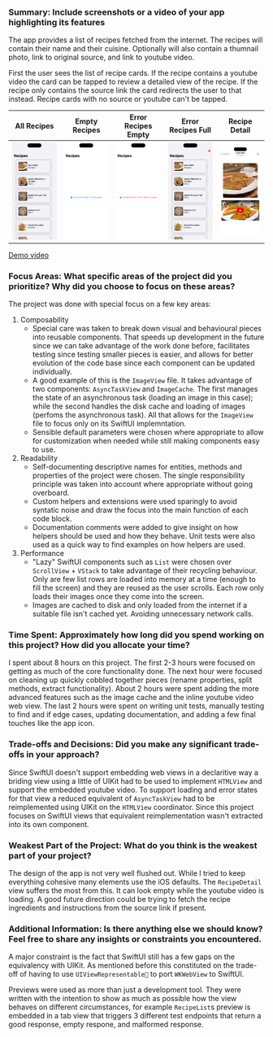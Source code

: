 ### Summary: Include screenshots or a video of your app highlighting its features

The app provides a list of recipes fetched from the internet. The recipes will
contain their name and their cuisine. Optionally will also contain a thumnail
photo, link to original source, and link to youtube video.

First the user sees the list of recipe cards. If the recipe contains a youtube 
video the card can be tapped to review a detailed view of the recipe. If the 
recipe only contains the source link the card redirects the user to that instead.
Recipe cards with no source or youtube can't be tapped.

| All Recipes | Empty Recipes | Error Recipes Empty | Error Recipes Full | Recipe Detail |
|-------------|---------------|---------------------|--------------------|--------------|
|![Screenshot showing main page with all recipes](ReadmeResources/RecipeList-Full.png)|![Screenshot showing main page with empty list](ReadmeResources/RecipeList-Empty.png)|![Screenshot showing main page with error](ReadmeResources/RecipeList-Error.png)|![Screenshot showing main page with error and all recipes](ReadmeResources/RecipeList-ErrorContent.png)|![Screenshot showing recipe detail page](ReadmeResources/RecipeDetail.png)|

[Demo video](https://drive.google.com/file/d/1ST7UbG4KFUtpp4C5dfVIMe5q1p42G6lr/view?usp=sharing)

### Focus Areas: What specific areas of the project did you prioritize? Why did you choose to focus on these areas?

The project was done with special focus on a few key areas: 
 1. Composability
    - Special care was taken to break down visual and behavioural pieces into 
     reusable components. That speeds up development in the future since we 
     can take advantage of the work done before, facilitates testing since 
     testing smaller pieces is easier, and allows for better evolution of the 
     code base since each component can be updated individually. 
    - A good example of this is the `ImageView` file. It takes advantage of two
     components: `AsyncTaskView` and `ImageCache`. The first manages the state
     of an asynchronous task (loading an image in this case); while the second
     handles the disk cache and loading of images (perfoms the asynchronous task).
     All that allows for the `ImageView` file to focus only on its SwiftUI 
     implemntation.
    - Sensible default parameters were chosen where appropriate to allow for 
     customization when needed while still making components easy to use.
 2. Readability
    - Self-documenting descriptive names for entities, methods and properties of
     the project were chosen. The single responsibility principle was taken into
     account where appropriate without going overboard.
    - Custom helpers and extensions were used sparingly to avoid syntatic noise
     and draw the focus into the main function of each code block.
    - Documentation comments were added to give insight on how helpers should be
     used and how they behave. Unit tests were also used as a quick way to find 
     examples on how helpers are used.
 3. Performance
    - "Lazy" SwiftUI components such as `List` were chosen over `ScrollView` + 
     `VStack` to take advantage of their recycling behaviour. Only are few list
     rows are loaded into memory at a time (enough to fill the screen) and they
     are reused as the user scrolls. Each row only loads their images once they 
     come into the screen.
    - Images are cached to disk and only loaded from the internet if a suitable
     file isn't cached yet. Avoiding unnecessary network calls.

### Time Spent: Approximately how long did you spend working on this project? How did you allocate your time?

I spent about 8 hours on this project. The first 2-3 hours were focused on
getting as much of the core functionality done. The next hour were focused 
on cleaning up quickly cobbled together pieces (rename properties, split methods,
extract functionality). About 2 hours were spent adding the more advanced features
such as the image cache and the inline youtube video web view. The last 2 hours
were spent on writing unit tests, manually testing to find and if edge cases, 
updating documentation, and adding a few final touches like the app icon.

### Trade-offs and Decisions: Did you make any significant trade-offs in your approach?

Since SwiftUI doesn't support embedding web views in a declaritive way a briding
view using a little of UIKit had to be used to implement `HTMLView` and support
the embedded youtube video. To support loading and error states for that view
a reduced equivalent of `AsyncTaskView` had to be reimplemented using UIKit on 
the `HTMLView` coordinator. Since this project focuses on SwiftUI views that
equivalent reimplementation wasn't extracted into its own component.

### Weakest Part of the Project: What do you think is the weakest part of your project?

The design of the app is not very well flushed out. While I tried to keep
everything cohesive many elements use the iOS defaults. The `RecipeDetail` view 
suffers the most from this. It can look empty while the youtube video is loading.
A good future direction could be trying to fetch the recipe ingredients and 
instructions from the source link if present.

### Additional Information: Is there anything else we should know? Feel free to share any insights or constraints you encountered.

A major constraint is the fact that SwiftUI still has a few gaps on the equivalency with UIKit. As mentioned before this
constituted on the trade-off of having to use `UIViewRepresentable` to port `WKWebView` to SwiftUI. 

Previews were used as more than just a development tool. They were written with the intention to show as much as
possible how the view behaves on different circumstances, for example `RecipeList`s preview is embedded in a tab view
that triggers 3 different test endpoints that return a good response, empty respone, and malformed response. 
